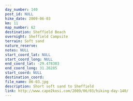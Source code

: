 ```yaml
---
day_number: 140
post_id: NULL
hike_date: 2009-06-03
km: 11
map_number: 62
destination: Sheffield Beach
overnight: Sheffield Campsite
terrain: Soft sand
nature_reserve: 
notes: NULL
start_coord_lat: NULL
start_coord_long: NULL
end_coord_lat: -29.478383
end_coord_long: 31.26285
start_coord: NULL
destination_coord: 
file_name: 06-03.jpg
description: Short soft sand to Sheffield
link: http://www.cape2kosi.com/2009/06/03/hiking-day-140/
---
```


